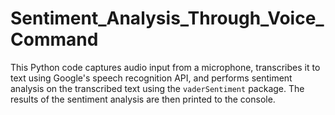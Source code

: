 # Sentiment_Analysis_Through_Voice_Command
This Python code captures audio input from a microphone, transcribes it to text using Google's speech recognition API, and performs sentiment analysis on the transcribed text using the `vaderSentiment` package. The results of the sentiment analysis are then printed to the console.
